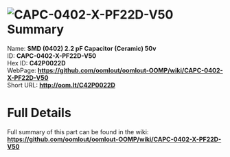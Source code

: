 
![CAPC-0402-X-PF22D-V50](https://github.com/oomlout/oomlout-OOMP/blob/master/parts/CAPC-0402-X-PF22D-V50/CAPC-0402-X-PF22D-V50_420.jpg)   
Summary
=================
  
Name: __SMD (0402) 2.2 pF Capacitor (Ceramic) 50v__    
ID: __CAPC-0402-X-PF22D-V50__   
Hex ID: __C42P0022D__   
WebPage: __https://github.com/oomlout/oomlout-OOMP/wiki/CAPC-0402-X-PF22D-V50__   
Short URL: __http://oom.lt/C42P0022D__   

Full Details
==========================
Full summary of this part can be found in the wiki:   
__https://github.com/oomlout/oomlout-OOMP/wiki/CAPC-0402-X-PF22D-V50__    

